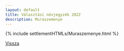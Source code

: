 ```yaml
---
layout: default
title: Választási névjegyzék 2022
description: Muraszemenye
---
```


{% include settlementHTMLs/Muraszemenye.html %}

[Vissza](../)